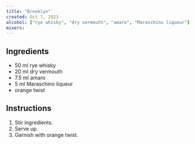 ```yaml
---
title: "Brooklyn"
created: Oct 7, 2021
alcohol: ["rye whisky", "dry vermouth", "amaro", "Maraschino liqueur"]
mixers:
---
```


## Ingredients

- 50 ml rye whisky
- 20 ml dry vermouth
- 7.5 ml amaro
- 5 ml Maraschino liqueur
- orange twist

## Instructions

1. Stir ingredients.
2. Serve up.
3. Garnish with orange twist.
